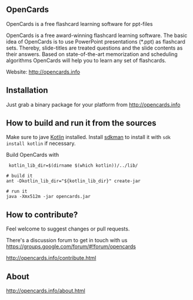 OpenCards
-----------

OpenCards is a free flashcard learning software for ppt-files

OpenCards is a free award-winning flashcard learning software. The basic idea of OpenCards
is to use PowerPoint presentations (*.ppt) as flashcard sets. Thereby, slide-titles are
treated questions and the slide contents as their answers. Based on state-of-the-art
memorization and scheduling algorithms OpenCards will help you to learn any set of flashcards.

Website: http://opencards.info


Installation
------------

Just grab a binary package for your platform from http://opencards.info


How to build and run it from the sources
--------------------------------

Make sure to jave [Kotlin](https://kotlinlang.org/) installed. Install [sdkman](http://sdkman.io/) to install it with `sdk install kotlin` if necessary.

Build OpenCards with
```{bash}
 kotlin_lib_dir=$(dirname $(which kotlin))/../lib/

# build it
ant -Dkotlin_lib_dir="${kotlin_lib_dir}" create-jar

# run it
java -Xmx512m -jar opencards.jar
```

How to contribute?
-------------------------

Feel welcome to suggest changes or pull requests.

There's a discussion forum to get in touch with us https://groups.google.com/forum/#!forum/opencards

http://opencards.info/contribute.html


About
------------------------

http://opencards.info/about.html


